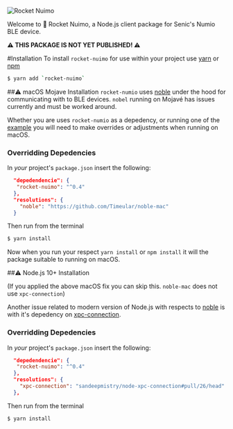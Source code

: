 ![Rocket Nuimo](https://github.com/pryomoax/nuimo-connect-node/raw/master/assets/rocket-nuimo.png)

Welcome to 🚀 Rocket Nuimo, a Node.js client package for Senic's Numio BLE device. 

**⚠️ THIS PACKAGE IS NOT YET PUBLISHED! ⚠️**

#Installation
To install `rocket-nuimo` for use within your project use [yarn](https://yarnpkg.com) or [npm](https://npmjs.com)

```bash
$ yarn add `rocket-nuimo`
```

##⚠️ macOS Mojave Installation
`rocket-numio` uses [noble](https://github.com/noble/noble) under the hood for communicating with to BLE devices. `nobel` running on Mojavé has issues currently and must be worked around.

Whether you are uses `rocket-numio` as a depedency, or running one of the [example](./examples) you will need to make overrides or adjustments when running on macOS.

### Overridding Depedencies

In *your* project's `package.json` insert the following:

```json
  "depedendencie": {
   "rocket-nuimo": "^0.4"   
  },
  "resolutions": {
    "noble": "https://github.com/Timeular/noble-mac"
  }
```

Then run from the terminal

```bash
$ yarn install
```

Now when you run your respect `yarn install` or `npm install` it will the package suitable to running on macOS.

##⚠️ Node.js 10+ Installation

(If you applied the above macOS fix you can skip this. `noble-mac` does not use `xpc-connection`)

Another issue related to modern version of Node.js with respects to [noble](https://github.com/noble/noble) is with it's depedency on [xpc-connection](https://github.com/sandeepmistry/node-xpc-connection).

### Overridding Depedencies

In *your* project's `package.json` insert the following:

```json
  "depedendencie": {
   "rocket-nuimo": "^0.4"   
  },
  "resolutions": {
    "xpc-connection": "sandeepmistry/node-xpc-connection#pull/26/head"
  },
```

Then run from the terminal

```bash
$ yarn install
```